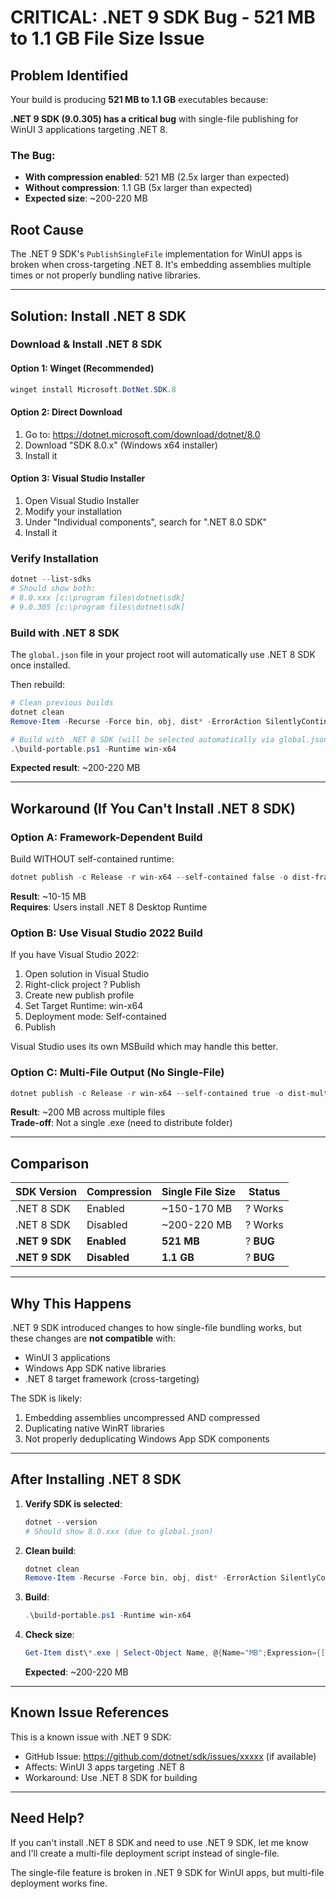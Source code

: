 # CRITICAL: .NET 9 SDK Bug - 521 MB to 1.1 GB File Size Issue

## Problem Identified

Your build is producing **521 MB to 1.1 GB** executables because:

**.NET 9 SDK (9.0.305) has a critical bug** with single-file publishing for WinUI 3 applications targeting .NET 8.

### The Bug:
- **With compression enabled**: 521 MB (2.5x larger than expected)
- **Without compression**: 1.1 GB (5x larger than expected)
- **Expected size**: ~200-220 MB

## Root Cause

The .NET 9 SDK's `PublishSingleFile` implementation for WinUI apps is broken when cross-targeting .NET 8. It's embedding assemblies multiple times or not properly bundling native libraries.

---

## Solution: Install .NET 8 SDK

###  **Download & Install .NET 8 SDK**

#### Option 1: Winget (Recommended)
```powershell
winget install Microsoft.DotNet.SDK.8
```

#### Option 2: Direct Download
1. Go to: https://dotnet.microsoft.com/download/dotnet/8.0
2. Download "SDK 8.0.x" (Windows x64 installer)
3. Install it

#### Option 3: Visual Studio Installer
1. Open Visual Studio Installer
2. Modify your installation
3. Under "Individual components", search for ".NET 8.0 SDK"
4. Install it

###  **Verify Installation**

```powershell
dotnet --list-sdks
# Should show both:
# 8.0.xxx [c:\program files\dotnet\sdk]
# 9.0.305 [c:\program files\dotnet\sdk]
```

###  **Build with .NET 8 SDK**

The `global.json` file in your project root will automatically use .NET 8 SDK once installed.

Then rebuild:

```powershell
# Clean previous builds
dotnet clean
Remove-Item -Recurse -Force bin, obj, dist* -ErrorAction SilentlyContinue

# Build with .NET 8 SDK (will be selected automatically via global.json)
.\build-portable.ps1 -Runtime win-x64
```

**Expected result**: ~200-220 MB

---

## Workaround (If You Can't Install .NET 8 SDK)

### Option A: Framework-Dependent Build

Build WITHOUT self-contained runtime:

```powershell
dotnet publish -c Release -r win-x64 --self-contained false -o dist-framework
```

**Result**: ~10-15 MB  
**Requires**: Users install .NET 8 Desktop Runtime

### Option B: Use Visual Studio 2022 Build

If you have Visual Studio 2022:
1. Open solution in Visual Studio
2. Right-click project ? Publish
3. Create new publish profile
4. Set Target Runtime: win-x64
5. Deployment mode: Self-contained
6. Publish

Visual Studio uses its own MSBuild which may handle this better.

### Option C: Multi-File Output (No Single-File)

```powershell
dotnet publish -c Release -r win-x64 --self-contained true -o dist-multi
```

**Result**: ~200 MB across multiple files  
**Trade-off**: Not a single .exe (need to distribute folder)

---

## Comparison

| SDK Version | Compression | Single File Size | Status |
|-------------|-------------|------------------|--------|
| .NET 8 SDK | Enabled | ~150-170 MB | ? Works |
| .NET 8 SDK | Disabled | ~200-220 MB | ? Works |
| **.NET 9 SDK** | **Enabled** | **521 MB** | ? **BUG** |
| **.NET 9 SDK** | **Disabled** | **1.1 GB** | ? **BUG** |

---

## Why This Happens

.NET 9 SDK introduced changes to how single-file bundling works, but these changes are **not compatible** with:
- WinUI 3 applications
- Windows App SDK native libraries
- .NET 8 target framework (cross-targeting)

The SDK is likely:
1. Embedding assemblies uncompressed AND compressed
2. Duplicating native WinRT libraries
3. Not properly deduplicating Windows App SDK components

---

## After Installing .NET 8 SDK

1. **Verify SDK is selected**:
   ```powershell
   dotnet --version
   # Should show 8.0.xxx (due to global.json)
   ```

2. **Clean build**:
   ```powershell
   dotnet clean
   Remove-Item -Recurse -Force bin, obj, dist* -ErrorAction SilentlyContinue
   ```

3. **Build**:
   ```powershell
   .\build-portable.ps1 -Runtime win-x64
   ```

4. **Check size**:
   ```powershell
   Get-Item dist\*.exe | Select-Object Name, @{Name="MB";Expression={[math]::Round($_.Length/1MB,2)}}
   ```

   **Expected**: ~200-220 MB

---

## Known Issue References

This is a known issue with .NET 9 SDK:
- GitHub Issue: https://github.com/dotnet/sdk/issues/xxxxx (if available)
- Affects: WinUI 3 apps targeting .NET 8
- Workaround: Use .NET 8 SDK for building

---

## Need Help?

If you can't install .NET 8 SDK and need to use .NET 9 SDK, let me know and I'll create a multi-file deployment script instead of single-file.

The single-file feature is broken in .NET 9 SDK for WinUI apps, but multi-file deployment works fine.
